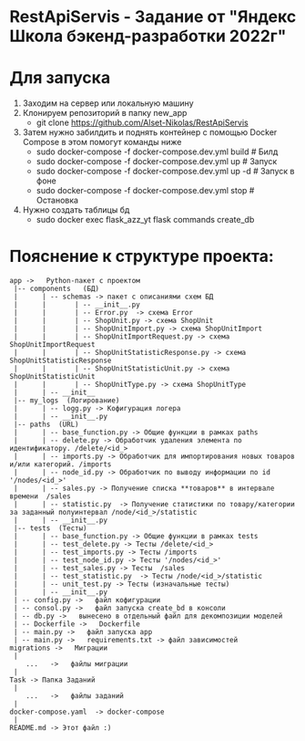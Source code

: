 # RestApiServis - Задание от "Яндекс Школа бэкенд-разработки 2022г"

# Для запуска
1. Заходим на сервер или локальную машину
2. Клонируем репозиторий в папку new_app
   - git clone https://github.com/Alset-Nikolas/RestApiServis
3. Затем нужно забилдить и поднять контейнер с помощью Docker Compose в этом помогут команды ниже
   - sudo docker-compose -f docker-compose.dev.yml build # Билд
   - sudo docker-compose -f docker-compose.dev.yml up # Запуск
   - sudo docker-compose -f docker-compose.dev.yml up -d # Запуск в фоне
   - sudo docker-compose -f docker-compose.dev.yml stop # Остановка
4. Нужно создать таблицы бд
   - sudo docker exec flask_azz_yt flask  commands create_db

# Пояснение к структуре проекта:

    app ->   Python-пакет с проектом
     |-- components   (БД)
     |      | -- schemas -> пакет с описаниями схем БД
     |      |       | -- __init__.py 
     |      |       | -- Error.py  -> схема Error
     |      |       | -- ShopUnit.py -> схема ShopUnit
     |      |       | -- ShopUnitImport.py -> схема ShopUnitImport
     |      |       | -- ShopUnitImportRequest.py -> схема ShopUnitImportRequest
     |      |       | -- ShopUnitStatisticResponse.py -> схема ShopUnitStatisticResponse
     |      |       | -- ShopUnitStatisticUnit.py -> схема ShopUnitStatisticUnit
     |      |       | -- ShopUnitType.py -> схема ShopUnitType
     |      | -- __init__ 
     |-- my_logs  (Логирование)
     |      | -- logg.py -> Кофигурация логера
     |      | -- __init__.py
     |-- paths  (URL)
     |      | -- base_function.py -> Общие функции в рамках paths
     |      | -- delete.py -> Обработчик удаления элемента по идентификатору. /delete/<id_>
     |      | -- imports.py -> Обработчик для импортирования новых товаров и/или категорий. /imports
     |      | -- node_id.py -> Обработчик по выводу информации по id '/nodes/<id_>'
     |      | -- sales.py -> Получение списка **товаров** в интервале времени  /sales
     |      | -- statistic.py  -> Получение статистики по товару/категории за заданный полуинтервал /node/<id_>/statistic
     |      | -- __init__.py
     |-- tests  (Тесты)
     |      | -- base_function.py -> Общие функции в рамках tests
     |      | -- test_delete.py -> Тесты /delete/<id_>
     |      | -- test_imports.py -> Тесты /imports
     |      | -- test_node_id.py -> Тесты '/nodes/<id_>'
     |      | -- test_sales.py -> Тесты  /sales
     |      | -- test_statistic.py  -> Тесты /node/<id_>/statistic 
     |      | -- unit_test.py -> Тесты (изначальные тесты)
     |      | -- __init__.py
     | -- config.py ->   файл кофигурации
     | -- consol.py ->   файл запуска create_bd в консоли
     | -- db.py ->   вынесено в отдельный файл для декомпозиции моделей
     | -- Dockerfile ->   Dockerfile
     | -- main.py ->   файл запуска app
     | -- main.py ->   requirements.txt -> файл зависимостей
    migrations ->   Миграции
     |      
        ...   ->   файлы миграции
     |      
    Task -> Папка Заданий
     |      
        ...   ->   файлы заданий
     |   
    docker-compose.yaml  -> docker-compose
     |   
    README.md -> Этот файл :)

